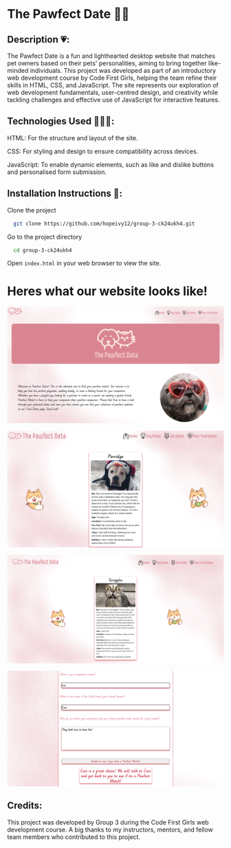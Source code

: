# The Pawfect Date 🐶🐱

## Description 💗:

The Pawfect Date is a fun and lighthearted desktop website that matches pet owners based on their pets' personalities, aiming to bring together like-minded individuals. This project was developed as part of an introductory web development course by Code First Girls, helping the team refine their skills in HTML, CSS, and JavaScript. The site represents our exploration of web development fundamentals, user-centred design, and creativity while tackling challenges and effective use of JavaScript for interactive features.

## Technologies Used 👩🏻‍💻:

HTML: For the structure and layout of the site.

CSS: For styling and design to ensure compatibility across devices.

JavaScript: To enable dynamic elements, such as like and dislike buttons and personalised form submission.

## Installation Instructions 🚀:

Clone the project

```bash
  git clone https://github.com/hopeivy12/group-3-ck24ukh4.git
```

Go to the project directory

```bash
  cd group-3-ck24ukh4
```

Open `index.html` in your web browser to view the site.

# Heres what our website looks like!

![App Screenshot](/images/Homepage.png)

![App Screenshot](/images/Dog-page.png)

![App Screenshot](/images/Cat-page.png)

![App Screenshot](/images/form-response.png)

## Credits:

This project was developed by Group 3 during the Code First Girls web development course. A big thanks to my instructors, mentors, and fellow team members who contributed to this project.
